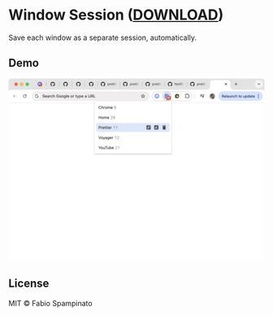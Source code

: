 # Window Session ([DOWNLOAD](https://chrome.google.com/webstore/detail/window-session/koeeegbghbokaeaikifjhdbbkjbolcep))

Save each window as a separate session, automatically.

## Demo

<p align="center">
  <img src="resources/demo/active_with_options.png" width="750" alt="Popup">
</p>

## License

MIT © Fabio Spampinato
